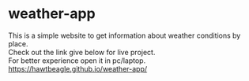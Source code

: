 # weather-app

This is a simple website to get information about weather conditions by place.<br>
Check out the link give below for live project.<br>
For better experience open it in pc/laptop.<br>
https://hawtbeagle.github.io/weather-app/
